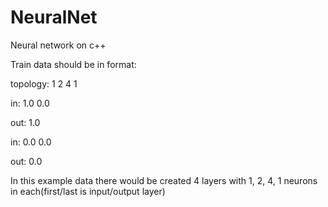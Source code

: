 # NeuralNet
Neural network on c++



Train data should be in format:

topology: 1 2 4 1

in: 1.0 0.0

out: 1.0

in: 0.0 0.0

out: 0.0


In this example data there would be created 4 layers with 1, 2, 4, 1 neurons in each(first/last is input/output layer)
